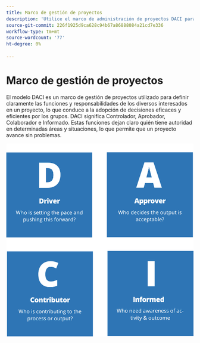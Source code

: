 ```yaml
---
title: Marco de gestión de proyectos
description: 'Utilice el marco de administración de proyectos DACI para administrar su proyecto de comercio electrónico. '
source-git-commit: 226f1925d9ca628c94b67a86888084a21cd7e336
workflow-type: tm+mt
source-wordcount: '77'
ht-degree: 0%

---
```



# Marco de gestión de proyectos

El modelo DACI es un marco de gestión de proyectos utilizado para definir claramente las funciones y responsabilidades de los diversos interesados en un proyecto, lo que conduce a la adopción de decisiones eficaces y eficientes por los grupos. DACI significa Controlador, Aprobador, Colaborador e Informado. Estas funciones dejan claro quién tiene autoridad en determinadas áreas y situaciones, lo que permite que un proyecto avance sin problemas.

![Diagrama de administración de proyectos DACI](../../assets/playbooks/daci-model.png)
